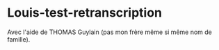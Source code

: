 # Louis-test-retranscription




Avec l'aide de THOMAS Guylain (pas mon frère même si même nom de famille).

